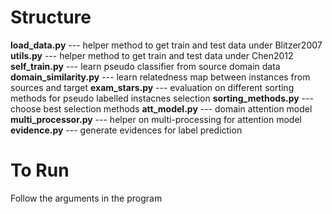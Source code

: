 # Structure
**load_data.py** --- helper method to get train and test data under Blitzer2007
**utils.py** --- helper method to get train and test data under Chen2012
**self_train.py** --- learn pseudo classifier from source domain data
**domain_similarity.py** --- learn relatedness map between instances from sources and target
**exam_stars.py** --- evaluation on different sorting methods for pseudo labelled instacnes selection
**sorting_methods.py** --- choose best selection methods
**att_model.py** --- domain attention model
**multi_processor.py** --- helper on multi-processing for attention model
**evidence.py** --- generate evidences for label prediction

# To Run
Follow the arguments in the program

